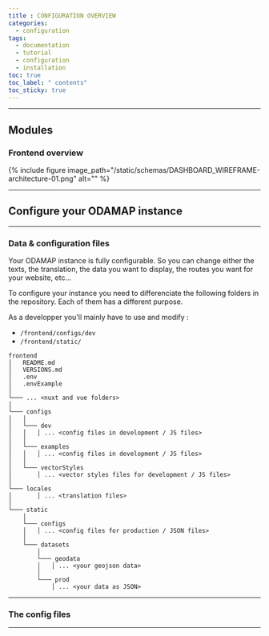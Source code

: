 ```yaml
---
title : CONFIGURATION OVERVIEW
categories:
  - configuration
tags:
  - documentation
  - tutorial
  - configuration
  - installation
toc: true
toc_label: " contents"
toc_sticky: true
---
```



-----
## Modules

### Frontend overview
{% include figure image_path="/static/schemas/DASHBOARD_WIREFRAME-architecture-01.png" alt="" %}

--------

## Configure your ODAMAP instance

------

### Data & configuration files

Your ODAMAP instance is fully configurable. So you can change either the texts, the translation, the data you want to display, the routes you want for your website, etc...

To configure your instance you need to differenciate the following folders in the repository. Each of them has a different purpose.

As a developper you'll mainly have to use and modify :

- `/frontend/configs/dev`
- `/frontend/static/`


```
frontend
│   README.md
│   VERSIONS.md
│   .env
│   .envExample
│
└─── ... <nuxt and vue folders>
│
└─── configs
│   │
│   └─── dev
│   │   │ ... <config files in development / JS files>
│   │
│   └─── examples
│   │   │ ... <config files in development / JS files>
│   │
│   └─── vectorStyles
│       │ ... <vector styles files for development / JS files>
│
└─── locales
│       │ ... <translation files>
│
└─── static
    │
    └─── configs
    │   │ ... <config files for production / JSON files>
    │
    └─── datasets
        │
        └─── geodata
        │   │ ... <your geojson data>
        │
        └─── prod
            │ ... <your data as JSON>
```

-----

### The config files








------------

<br>
<br>
